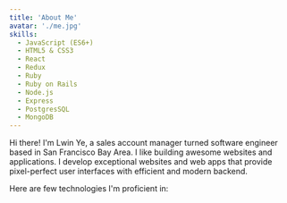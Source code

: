 ```yaml
---
title: 'About Me'
avatar: './me.jpg'
skills:
  - JavaScript (ES6+)
  - HTML5 & CSS3
  - React
  - Redux
  - Ruby
  - Ruby on Rails
  - Node.js
  - Express
  - PostgresSQL
  - MongoDB
---
```


Hi there! I'm Lwin Ye, a sales account manager turned software engineer based in San Francisco Bay Area. I like building awesome websites and applications. I develop exceptional websites and web apps that provide pixel-perfect user interfaces with efficient and modern backend.

Here are few technologies I'm proficient in:
